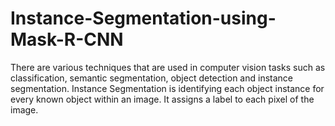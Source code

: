 # Instance-Segmentation-using-Mask-R-CNN
There are various techniques that are used in computer vision tasks such as classification, semantic segmentation, object detection and instance segmentation. Instance Segmentation is identifying each object instance for every known object within an image. It assigns a label to each pixel of the image.
